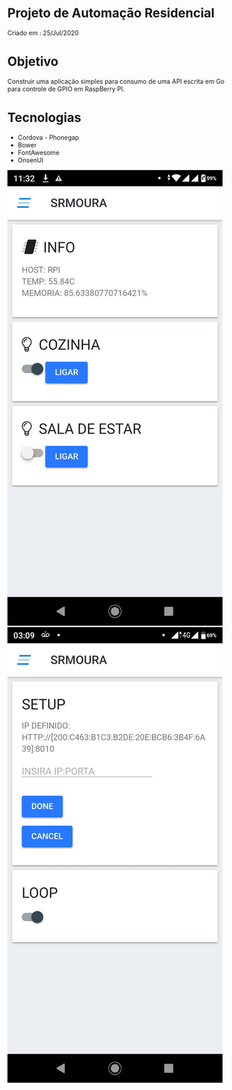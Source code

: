 # Projeto de Automação Residencial

Criado em : 25/Jul/2020

# Objetivo
Construir uma aplicação simples para consumo de uma API escrita em Go para controle de GPIO em RaspBerry PI.

# Tecnologias
- Cordova - Phonegap
- Bower
- FontAwesome
- OnsenUI


![](./screens/Screenshot_20200721-113211.jpg)
![](./screens/Screenshot_20200728-030935.jpg)